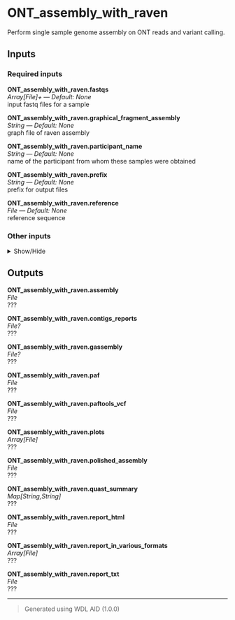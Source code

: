 # ONT_assembly_with_raven
Perform single sample genome assembly on ONT reads and variant calling.

## Inputs

### Required inputs
<p name="ONT_assembly_with_raven.fastqs">
        <b>ONT_assembly_with_raven.fastqs</b><br />
        <i>Array[File]+ &mdash; Default: None</i><br />
        input fastq files for a sample
</p>
<p name="ONT_assembly_with_raven.graphical_fragment_assembly">
        <b>ONT_assembly_with_raven.graphical_fragment_assembly</b><br />
        <i>String &mdash; Default: None</i><br />
        graph file of raven assembly
</p>
<p name="ONT_assembly_with_raven.participant_name">
        <b>ONT_assembly_with_raven.participant_name</b><br />
        <i>String &mdash; Default: None</i><br />
        name of the participant from whom these samples were obtained
</p>
<p name="ONT_assembly_with_raven.prefix">
        <b>ONT_assembly_with_raven.prefix</b><br />
        <i>String &mdash; Default: None</i><br />
        prefix for output files
</p>
<p name="ONT_assembly_with_raven.reference">
        <b>ONT_assembly_with_raven.reference</b><br />
        <i>File &mdash; Default: None</i><br />
        reference sequence
</p>

### Other inputs
<details>
<summary> Show/Hide </summary>
<p name="ONT_assembly_with_raven.CallAssemblyVariants.AlignAsPAF.runtime_attr_override">
        <b>ONT_assembly_with_raven.CallAssemblyVariants.AlignAsPAF.runtime_attr_override</b><br />
        <i>RuntimeAttr? &mdash; Default: None</i><br />
        ???
</p>
<p name="ONT_assembly_with_raven.CallAssemblyVariants.Paftools.runtime_attr_override">
        <b>ONT_assembly_with_raven.CallAssemblyVariants.Paftools.runtime_attr_override</b><br />
        <i>RuntimeAttr? &mdash; Default: None</i><br />
        ???
</p>
<p name="ONT_assembly_with_raven.ComputeGenomeLength.runtime_attr_override">
        <b>ONT_assembly_with_raven.ComputeGenomeLength.runtime_attr_override</b><br />
        <i>RuntimeAttr? &mdash; Default: None</i><br />
        ???
</p>
<p name="ONT_assembly_with_raven.medaka_model">
        <b>ONT_assembly_with_raven.medaka_model</b><br />
        <i>String &mdash; Default: "r941_min_high_g360"</i><br />
        Medaka polishing model name
</p>
<p name="ONT_assembly_with_raven.MedakaPolish.runtime_attr_override">
        <b>ONT_assembly_with_raven.MedakaPolish.runtime_attr_override</b><br />
        <i>RuntimeAttr? &mdash; Default: None</i><br />
        ???
</p>
<p name="ONT_assembly_with_raven.MergeFastqs.prefix">
        <b>ONT_assembly_with_raven.MergeFastqs.prefix</b><br />
        <i>String &mdash; Default: "merged"</i><br />
        ???
</p>
<p name="ONT_assembly_with_raven.MergeFastqs.runtime_attr_override">
        <b>ONT_assembly_with_raven.MergeFastqs.runtime_attr_override</b><br />
        <i>RuntimeAttr? &mdash; Default: None</i><br />
        ???
</p>
<p name="ONT_assembly_with_raven.n_rounds">
        <b>ONT_assembly_with_raven.n_rounds</b><br />
        <i>Int &mdash; Default: 1</i><br />
        number of medaka polishing rounds
</p>
<p name="ONT_assembly_with_raven.Quast.is_large">
        <b>ONT_assembly_with_raven.Quast.is_large</b><br />
        <i>Boolean &mdash; Default: false</i><br />
        ???
</p>
<p name="ONT_assembly_with_raven.Quast.runtime_attr_override">
        <b>ONT_assembly_with_raven.Quast.runtime_attr_override</b><br />
        <i>RuntimeAttr? &mdash; Default: None</i><br />
        ???
</p>
<p name="ONT_assembly_with_raven.Raven.disable_checkpoints">
        <b>ONT_assembly_with_raven.Raven.disable_checkpoints</b><br />
        <i>Boolean &mdash; Default: false</i><br />
        ???
</p>
<p name="ONT_assembly_with_raven.Raven.frequency">
        <b>ONT_assembly_with_raven.Raven.frequency</b><br />
        <i>Float &mdash; Default: 0.001</i><br />
        ???
</p>
<p name="ONT_assembly_with_raven.Raven.gap">
        <b>ONT_assembly_with_raven.Raven.gap</b><br />
        <i>Int &mdash; Default: -4</i><br />
        ???
</p>
<p name="ONT_assembly_with_raven.Raven.identity">
        <b>ONT_assembly_with_raven.Raven.identity</b><br />
        <i>Float &mdash; Default: 0.0</i><br />
        ???
</p>
<p name="ONT_assembly_with_raven.Raven.kMaxNumOverlaps">
        <b>ONT_assembly_with_raven.Raven.kMaxNumOverlaps</b><br />
        <i>Int &mdash; Default: 32</i><br />
        ???
</p>
<p name="ONT_assembly_with_raven.Raven.kmer_len">
        <b>ONT_assembly_with_raven.Raven.kmer_len</b><br />
        <i>Int &mdash; Default: 15</i><br />
        ???
</p>
<p name="ONT_assembly_with_raven.Raven.match">
        <b>ONT_assembly_with_raven.Raven.match</b><br />
        <i>Int &mdash; Default: 3</i><br />
        ???
</p>
<p name="ONT_assembly_with_raven.Raven.min_unitig_size">
        <b>ONT_assembly_with_raven.Raven.min_unitig_size</b><br />
        <i>Int &mdash; Default: 9999</i><br />
        ???
</p>
<p name="ONT_assembly_with_raven.Raven.mismatch">
        <b>ONT_assembly_with_raven.Raven.mismatch</b><br />
        <i>Int &mdash; Default: -5</i><br />
        ???
</p>
<p name="ONT_assembly_with_raven.Raven.polishing_rounds">
        <b>ONT_assembly_with_raven.Raven.polishing_rounds</b><br />
        <i>Int &mdash; Default: 2</i><br />
        ???
</p>
<p name="ONT_assembly_with_raven.Raven.resume">
        <b>ONT_assembly_with_raven.Raven.resume</b><br />
        <i>Boolean &mdash; Default: false</i><br />
        ???
</p>
<p name="ONT_assembly_with_raven.Raven.runtime_attr_override">
        <b>ONT_assembly_with_raven.Raven.runtime_attr_override</b><br />
        <i>RuntimeAttr? &mdash; Default: None</i><br />
        ???
</p>
<p name="ONT_assembly_with_raven.Raven.unitig_graphical_fragment_assembly">
        <b>ONT_assembly_with_raven.Raven.unitig_graphical_fragment_assembly</b><br />
        <i>String? &mdash; Default: None</i><br />
        ???
</p>
<p name="ONT_assembly_with_raven.Raven.use_micromizers">
        <b>ONT_assembly_with_raven.Raven.use_micromizers</b><br />
        <i>Boolean &mdash; Default: false</i><br />
        ???
</p>
<p name="ONT_assembly_with_raven.Raven.window_len">
        <b>ONT_assembly_with_raven.Raven.window_len</b><br />
        <i>Int &mdash; Default: 5</i><br />
        ???
</p>
</details>

## Outputs
<p name="ONT_assembly_with_raven.assembly">
        <b>ONT_assembly_with_raven.assembly</b><br />
        <i>File</i><br />
        ???
</p>
<p name="ONT_assembly_with_raven.contigs_reports">
        <b>ONT_assembly_with_raven.contigs_reports</b><br />
        <i>File?</i><br />
        ???
</p>
<p name="ONT_assembly_with_raven.gassembly">
        <b>ONT_assembly_with_raven.gassembly</b><br />
        <i>File?</i><br />
        ???
</p>
<p name="ONT_assembly_with_raven.paf">
        <b>ONT_assembly_with_raven.paf</b><br />
        <i>File</i><br />
        ???
</p>
<p name="ONT_assembly_with_raven.paftools_vcf">
        <b>ONT_assembly_with_raven.paftools_vcf</b><br />
        <i>File</i><br />
        ???
</p>
<p name="ONT_assembly_with_raven.plots">
        <b>ONT_assembly_with_raven.plots</b><br />
        <i>Array[File]</i><br />
        ???
</p>
<p name="ONT_assembly_with_raven.polished_assembly">
        <b>ONT_assembly_with_raven.polished_assembly</b><br />
        <i>File</i><br />
        ???
</p>
<p name="ONT_assembly_with_raven.quast_summary">
        <b>ONT_assembly_with_raven.quast_summary</b><br />
        <i>Map[String,String]</i><br />
        ???
</p>
<p name="ONT_assembly_with_raven.report_html">
        <b>ONT_assembly_with_raven.report_html</b><br />
        <i>File</i><br />
        ???
</p>
<p name="ONT_assembly_with_raven.report_in_various_formats">
        <b>ONT_assembly_with_raven.report_in_various_formats</b><br />
        <i>Array[File]</i><br />
        ???
</p>
<p name="ONT_assembly_with_raven.report_txt">
        <b>ONT_assembly_with_raven.report_txt</b><br />
        <i>File</i><br />
        ???
</p>

<hr />

> Generated using WDL AID (1.0.0)
